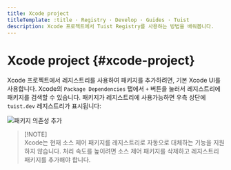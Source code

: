 ```yaml
---
title: Xcode project
titleTemplate: :title · Registry · Develop · Guides · Tuist
description: Xcode 프로젝트에서 Tuist Registry를 사용하는 방법을 배워봅니다.
---
```


# Xcode project {#xcode-project}

Xcode 프로젝트에서 레지스트리를 사용하여 패키지를 추가하려면, 기본 Xcode UI를 사용합니다. Xcode의 `Package Dependencies` 탭에서 `+` 버튼을 눌러서 레지스트리에 패키지를 검색할 수 있습니다. 패키지가 레지스트리에 사용가능하면 우측 상단에 `tuist.dev` 레지스트리가 표시됩니다:

![패키지 의존성 추가](/images/guides/develop/build/registry/registry-add-package.png)

> [!NOTE]\
> Xcode는 현재 소스 제어 패키지를 레지스트리로 자동으로 대체하는 기능을 지원하지 않습니다. 처리 속도를 높이려면 소스 제어 패키지를 삭제하고 레지스트리 패키지를 추가해야 합니다.
